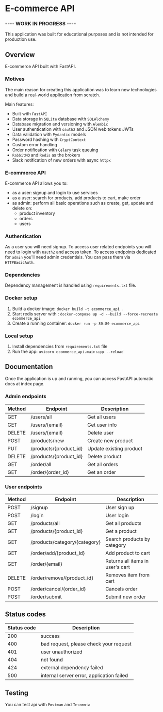 # E-commerce API

### ---- WORK IN PROGRESS ----

This application was built for educational purposes and is not intended for production use.

## Overview
E-commerce API built with FastAPI.

### Motives
The main reason for creating this application was to learn new technologies 
and build a real-world application from scratch.

Main features:
- Built with `FastAPI`
- Data storage in `SQLite` database with `SQLAlchemy`
- Database migration and versioning with `Alembic`
- User authentication with `oauth2` and JSON web tokens JWTs
- Data validation with `Pydantic` models
- Password hashing with `CryptContext`
- Custom error handling
- Order notification with `Celery` task queuing 
- `RabbitMQ` and `Redis` as the brokers
- Slack notification of new orders with async `httpx`

### E-commerce API
E-commerce API allows you to:

- as a user: signup and login to use services
- as a user: search for products, add products to cart, make order
- as admin: perform all basic operations such as create, get, update and delete on:
  - product inventory
  - orders
  - users

### Authentication
As a user you will need signup. To access user related endpoints you will need to login with `Oauth2` and access token.
To access endpoints dedicated for `admin` you'll need admin credentials. You can pass them via `HTTPBasicAuth`.

### Dependencies
Dependency management is handled using `requirements.txt` file. 

### Docker setup

1. Build a docker image: `docker build -t ecommerce_api .`
2. Start redis server with : `docker-compose up -d --build --force-recreate ecommerce_api`
3. Create a running container: `docker run -p 80:80 ecommerce_api`

### Local setup

1. Install dependencies from `requirements.txt` file
2. Run the app: `uvicorn ecommerce_api.main:app --reload`

## Documentation
Once the application is up and running, you can access FastAPI automatic docs 
at index page.

### Admin endpoints

| Method | Endpoint               | Description             |
|--------|------------------------|-------------------------|
| GET    | /users/all             | Get all users           |
| GET    | /users/{email}         | Get user info           |
| DELETE | /users/{email}         | Delete user             |
| POST   | /products/new          | Create new product      |
| PUT    | /products/{product_id} | Update existing product |
| DELETE | /products/{product_id} | Delete product          |
| GET    | /order/all             | Get all orders          |
| GET    | /order/{order_id}      | Get an order            |

### User endpoints

| Method | Endpoint                      | Description                       |
|--------|-------------------------------|-----------------------------------|
| POST   | /signup                       | User sign up                      |
| POST   | /login                        | User login                        |
| GET    | /products/all                 | Get all products                  |
| GET    | /products/{product_id}        | Get a product                     |
| GET    | /products/category/{category} | Search products by category       |
| GET    | /order/add/{product_id}       | Add product to cart               |
| GET    | /order/{email}                | Returns all items in user's  cart |
| DELETE | /order/remove/{product_id}    | Removes item from cart            |
| POST   | /order/cancel/{order_id}      | Cancels order                     |
| POST   | /order/submit                 | Submit new order                  |


## Status codes

| Status code | Description                               |
|-------------|-------------------------------------------|
| 200         | success                                   |
| 400         | bad request, please check your request    |
| 401         | user unauthorized                         |
| 404         | not found                                 |
| 424         | external dependency failed                |
| 500         | internal server error, application failed |

## Testing
You can test api with `Postman` and `Insomnia`
